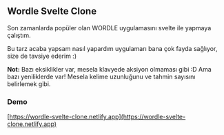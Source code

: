 ## Wordle Svelte Clone

Son zamanlarda popüler olan WORDLE uygulamasını svelte ile yapmaya çalıştım.

Bu tarz acaba yapsam nasıl yapardım uygulamarı bana çok fayda sağlıyor, size de tavsiye ederim :)

**Not:** Bazı eksiklikler var, mesela klavyede aksiyon olmaması gibi :D Ama bazı yeniliklerde var! Mesela kelime uzunluğunu ve tahmin sayısını belirlemek gibi.

### Demo

[https://wordle-svelte-clone.netlify.app](https://wordle-svelte-clone.netlify.app)
